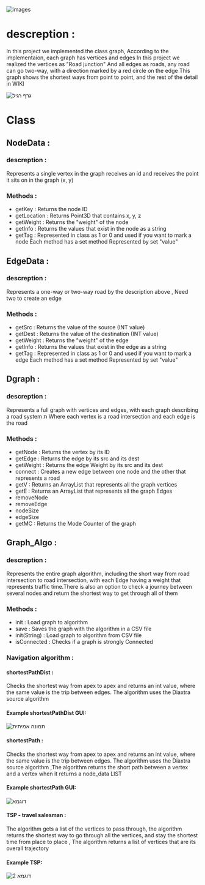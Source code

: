![images](https://user-images.githubusercontent.com/54840897/71784045-7f74a580-2ff7-11ea-96d6-e30e298cd86a.png)

# descreption :
In this project we implemented the class graph,
According to the implementaion, each graph has vertices and edges
In this project we realized the vertices as "Road junction" And all edges as roads, any road can go two-way, with a direction marked by a red circle on the edge This graph shows the shortest ways from point to point, and the rest of the detail in WIKI

![גרף רגיל](https://user-images.githubusercontent.com/54840897/71784225-b64bbb00-2ff9-11ea-8598-92e4059b0897.PNG)


# Class

## NodeData : 

### descreption :
Represents a single vertex in the graph receives an id and receives the point it sits on in the graph (x, y)

### Methods :
- getKey : Returns the node ID
- getLocation : Returns Point3D that contains x, y, z
- getWeight : Returns the "weight" of the node
- getInfo : Returns the values ​​that exist in the node as a string
- getTag : Represented in class as 1 or 0 and used if you want to mark a node
Each method has a set method Represented by set "value"


## EdgeData : 

### descreption :
Represents a one-way or two-way road by the description above , Need two to create an edge

### Methods :
- getSrc : Returns the value of the source (INT value)
- getDest : Returns the value of the destination (INT value)
- getWeight : Returns the "weight" of the edge
- getInfo : Returns the values ​​that exist in the edge as a string
- getTag : Represented in class as 1 or 0 and used if you want to mark a edge
Each method has a set method Represented by set "value"


## Dgraph : 

### descreption :
Represents a full graph with vertices and edges, with each graph describing a road system ת Where each vertex is a road intersection and each edge is the road

### Methods :
- getNode : Returns the vertex by its ID
- getEdge : Returns the edge by its src and its dest
- getWeight : Returns the edge Weight by its src and its dest
- connect : Creates a new edge between one node and the other that represents a road
- getV : Returns an ArrayList that represents all the graph vertices
- getE : Returns an ArrayList that represents all the graph Edges
- removeNode 
- removeEdge
- nodeSize
- edgeSize
- getMC : Returns the Mode Counter of the graph



## Graph_Algo : 

### descreption :
Represents the entire graph algorithm, including the short way from road intersection to road intersection, with each Edge having a weight that represents traffic time.There is also an option to check a journey between several nodes and return the shortest way to get through all of them


### Methods :
- init : Load graph to algorithm
- save : Saves the graph with the algorithm in a CSV file
- init(String) : Load graph to algorithm from CSV file
- isConnected : Checks if a graph is strongly Connected

### Navigation algorithm :

#### shortestPathDist : 
Checks the shortest way from apex to apex and returns an int value, where the same value is the trip between edges.
The algorithm uses the Diaxtra source algorithm

#### Example shortestPathDist GUI:
![תמונה אמיתית](https://user-images.githubusercontent.com/54840897/71784890-87d1de00-3001-11ea-97df-35895d079556.PNG)

#### shortestPath : 
Checks the shortest way from apex to apex and returns an int value, where the same value is the trip between edges.
The algorithm uses the Diaxtra source algorithm ,The algorithm returns the short path between a vertex and a vertex when it returns a node_data LIST

#### Example shortestPath GUI:
![דוגמא](https://user-images.githubusercontent.com/54840897/71784979-cc11ae00-3002-11ea-9692-9850e65e0566.PNG)

#### TSP - travel salesman : 
The algorithm gets a list of the vertices to pass through, the algorithm returns the shortest way to go through all the vertices, and stay the shortest time from place to place , The algorithm returns a list of vertices that are its overall trajectory

#### Example TSP:
![דוגמא 2](https://user-images.githubusercontent.com/54840897/71785116-87871200-3004-11ea-9cbc-b512938c1d45.PNG)

